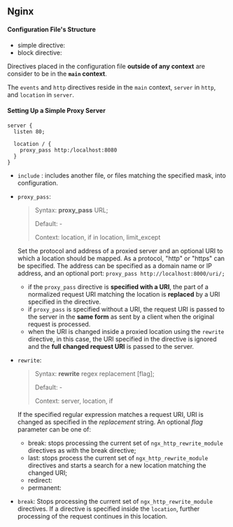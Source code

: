 ## Nginx

#### Configuration File's Structure

- simple directive:
- block directive: 

Directives placed in the configuration file **outside of any context** are consider to be in the **`main` context**.

The `events` and `http` directives reside in the `main` context, `server` in `http`, and `location` in `server`.



#### Setting Up a Simple Proxy Server

```nginx
server {
  listen 80;
  
  location / {
  	proxy_pass http:/localhost:8080
  }
}
```



- `include` : includes another file, or files matching the specified mask, into configuration.

- `proxy_pass`: 

  >Syntax: **proxy_pass** URL;
  >
  >Default: -
  >
  >Context: location, if in location, limit_except

  Set the protocol and address of a proxied server and an optional URI to which a location should be mapped. As a protocol, "http" or "https" can be specified. The address can be specified as a domain name or IP address, and an optional port:
  `proxy_pass http://localhost:8000/uri/;`

  - if the `proxy_pass` directive is **specified with a URI**, the part of a normalized request URI matching the location is **replaced** by a URI specified in the directive.
  - if `proxy_pass` is specified without a URI, the request URI is passed  to the server in the **same form** as sent by a client when the original request is processed.
  - when the URI is changed inside a proxied location using the `rewrite` directive, in this case, the URI specified in the directive is ignored and the **full changed request URI** is passed to the server.

- `rewrite`:

  > Syntax: **rewrite** regex replacement [flag];
  >
  > Default: -
  >
  > Context: server, location, if

  If the specified regular expression matches a request URI, URI is changed as specified in the *replacement* string.
  An optional *flag* parameter can be one of:

  - break: stops processing the current set of  `ngx_http_rewrite_module` directives as with the break directive;
  - last: stops process the current set of `ngx_http_rewrite_module` directives and starts a search for a new location matching the changed URI;
  - redirect:
  - permanent:

- `break`:
  Stops processing the current set of `ngx_http_rewrite_module` directives. If a directive is specified inside the `location`, further processing of the request continues in this location.